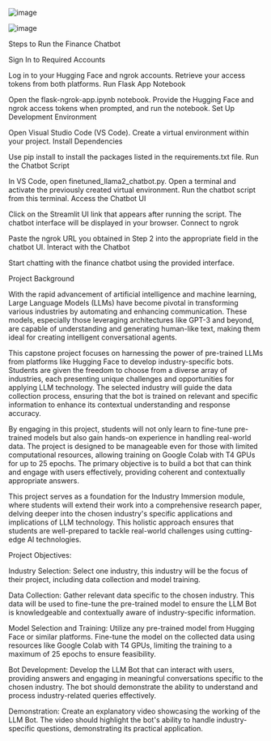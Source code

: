 
![image](https://github.com/user-attachments/assets/65df05e1-8cb0-4376-965b-25730f69a243)


![image](https://github.com/user-attachments/assets/430d2e95-4558-409b-b542-4903b43ce8e3)


Steps to Run the Finance Chatbot

Sign In to Required Accounts

Log in to your Hugging Face and ngrok accounts.
Retrieve your access tokens from both platforms.
Run Flask App Notebook

Open the flask-ngrok-app.ipynb notebook.
Provide the Hugging Face and ngrok access tokens when prompted, and run the notebook.
Set Up Development Environment

Open Visual Studio Code (VS Code).
Create a virtual environment within your project.
Install Dependencies

Use pip install to install the packages listed in the requirements.txt file.
Run the Chatbot Script

In VS Code, open finetuned_llama2_chatbot.py.
Open a terminal and activate the previously created virtual environment.
Run the chatbot script from this terminal.
Access the Chatbot UI

Click on the Streamlit UI link that appears after running the script.
The chatbot interface will be displayed in your browser.
Connect to ngrok

Paste the ngrok URL you obtained in Step 2 into the appropriate field in the chatbot UI.
Interact with the Chatbot

Start chatting with the finance chatbot using the provided interface.


Project Background

With the rapid advancement of artificial intelligence and machine learning, Large Language Models (LLMs) have become pivotal in transforming various industries by automating and enhancing communication. These models, especially those leveraging architectures like GPT-3 and beyond, are capable of understanding and generating human-like text, making them ideal for creating intelligent conversational agents.

This capstone project focuses on harnessing the power of pre-trained LLMs from platforms like Hugging Face to develop industry-specific bots. Students are given the freedom to choose from a diverse array of industries, each presenting unique challenges and opportunities for applying LLM technology. The selected industry will guide the data collection process, ensuring that the bot is trained on relevant and specific information to enhance its contextual understanding and response accuracy.

By engaging in this project, students will not only learn to fine-tune pre-trained models but also gain hands-on experience in handling real-world data. The project is designed to be manageable even for those with limited computational resources, allowing training on Google Colab with T4 GPUs for up to 25 epochs. The primary objective is to build a bot that can think and engage with users effectively, providing coherent and contextually appropriate answers.

This project serves as a foundation for the Industry Immersion module, where students will extend their work into a comprehensive research paper, delving deeper into the chosen industry's specific applications and implications of LLM technology. This holistic approach ensures that students are well-prepared to tackle real-world challenges using cutting-edge AI technologies.

Project Objectives:

Industry Selection: Select one industry, this industry will be the focus of their project, including data collection and model training.

Data Collection: Gather relevant data specific to the chosen industry. This data will be used to fine-tune the pre-trained model to ensure the LLM Bot is knowledgeable and contextually aware of industry-specific information.

Model Selection and Training: Utilize any pre-trained model from Hugging Face or similar platforms. Fine-tune the model on the collected data using resources like Google Colab with T4 GPUs, limiting the training to a maximum of 25 epochs to ensure feasibility.

Bot Development: Develop the LLM Bot that can interact with users, providing answers and engaging in meaningful conversations specific to the chosen industry. The bot should demonstrate the ability to understand and process industry-related queries effectively.

Demonstration: Create an explanatory video showcasing the working of the LLM Bot. The video should highlight the bot's ability to handle industry-specific questions, demonstrating its practical application.
